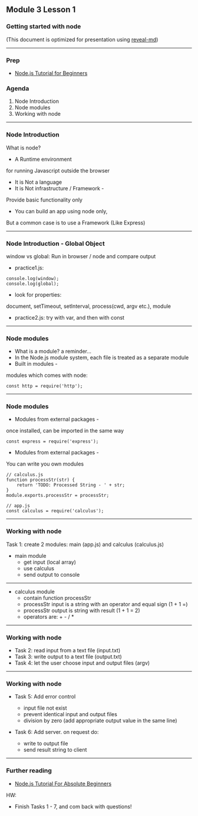 ## Module 3 Lesson 1
### Getting started with node
(This document is optimized for presentation using [reveal-md](https://github.com/webpro/reveal-md))

---

### Prep
* [Node.js Tutorial for Beginners](https://www.youtube.com/watch?v=TlB_eWDSMt4)

### Agenda
1. Node Introduction
2. Node modules
3. Working with node

---
### Node Introduction
What is node?
* <!-- .element: class="fragment" --> A Runtime environment
for running Javascript outside the browser

* <!-- .element: class="fragment" --> It is Not a language

* <!-- .element: class="fragment" --> It is Not infrastructure / Framework -
Provide basic functionality only

* <!-- .element: class="fragment" --> You can build an app using node only,
But a common case is to use a Framework (Like Express)

---
### Node Introduction - Global Object
window vs global:
Run in browser / node and compare output
* <!-- .element: class="fragment" --> practice1.js:
```
console.log(window);
console.log(global);
```
* <!-- .element: class="fragment" --> look for properties:
document, setTimeout, setInterval, process(cwd, argv etc.), module

* <!-- .element: class="fragment" --> practice2.js: try with var, and then with const

---
### Node modules
* <!-- .element: class="fragment" --> What is a module? a reminder...

* <!-- .element: class="fragment" --> In the Node.js module system, each file is treated as a separate module

* <!-- .element: class="fragment" --> Built in modules -
modules which comes with node:
<!-- .element: class="fragment" -->
```
const http = require('http');
```

---
### Node modules
* <!-- .element: class="fragment" --> Modules from external packages -
once installed, can be imported in the same way
```
const express = require('express');
```
* <!-- .element: class="fragment" --> Modules from external packages -
You can write you own modules

```
// calculus.js
function processStr(str) {
    return 'TODO: Processed String - ' + str;
}
module.exports.processStr = processStr;

// app.js
const calculus = require('calculus');
```
<!-- .element: class="fragment" -->

---
### Working with node
Task 1: create 2 modules: main (app.js) and calculus (calculus.js)
* main module
    - get input (local array)
    - use calculus
    - send output to console
---

* calculus module
    - contain function processStr
    - processStr input is a string with an operator and equal sign (1 + 1 =)
    - processStr output is string with result (1 + 1 = 2)
    - operators are:  + - / *

---
### Working with node
* Task 2: read input from a text file (input.txt)
* Task 3: write output to a text file (output.txt)
* Task 4: let the user choose input and output files (argv)

---
### Working with node

* Task 5: Add error control
    - input file not exist
    - prevent identical input and output files
    - division by zero (add appropriate output value in the same line)

* Task 6: Add server. on request do:
    - write to output file
    - send result string to client

---
### Further reading
* [Node.js Tutorial For Absolute Beginners](https://www.youtube.com/watch?v=U8XF6AFGqlc)

HW:
* Finish Tasks 1 - 7, and com back with questions!
